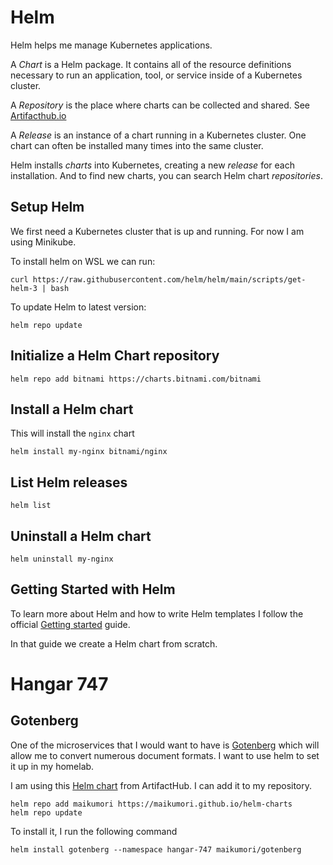 # Helm

Helm helps me manage Kubernetes applications.

A *Chart* is a Helm package. It contains all of the resource definitions necessary to run an application, tool, or
service inside of a Kubernetes cluster.

A *Repository* is the place where charts can be collected and shared. See [Artifacthub.io](https://artifacthub.io/)

A *Release* is an instance of a chart running in a Kubernetes cluster. One chart can often be installed many times
into the same cluster.

Helm installs *charts* into Kubernetes, creating a new *release* for each installation. And to find new charts, you
can search Helm chart *repositories*.

## Setup Helm

We first need a Kubernetes cluster that is up and running. For now I am using Minikube.

To install helm on WSL we can run:

```shell
curl https://raw.githubusercontent.com/helm/helm/main/scripts/get-helm-3 | bash
```

To update Helm to latest version:

```shell
helm repo update
```

## Initialize a Helm Chart repository

```shell
helm repo add bitnami https://charts.bitnami.com/bitnami
```

## Install a Helm chart

This will install the `nginx` chart

```shell
helm install my-nginx bitnami/nginx
```

## List Helm releases

```shell
helm list
```

## Uninstall a Helm chart

```shell
helm uninstall my-nginx
```

## Getting Started with Helm

To learn more about Helm and how to write Helm templates I follow the official
[Getting started](https://helm.sh/docs/chart_template_guide/getting_started/) guide.

In that guide we create a Helm chart from scratch.

# Hangar 747

## Gotenberg

One of the microservices that I would want to have is [Gotenberg](https://gotenberg.dev/) which will allow me to
convert numerous document formats. I want to use helm to set it up in my homelab.

I am using this [Helm chart](https://artifacthub.io/packages/helm/maikumori/gotenberg) from ArtifactHub. I can add it
to my repository.

```shell
helm repo add maikumori https://maikumori.github.io/helm-charts
helm repo update
```

To install it, I run the following command

```shell
helm install gotenberg --namespace hangar-747 maikumori/gotenberg
```
